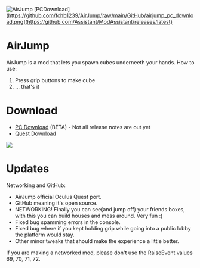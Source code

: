 ![AirJump](https://github.com/fchb1239/AirJump/raw/main/GitHub/airjump_back.png)
[PCDownload](https://github.com/fchb1239/AirJump/raw/main/GitHub/airjump_pc_download.png](https://github.com/Assistant/ModAssistant/releases/latest)
# AirJump
AirJump is a mod that lets you spawn cubes underneeth your hands.
How to use:
1. Press grip buttons to make cube
2. ... that's it

# Download
* [PC Download](https://github.com/fchb1239/AirJump/raw/main/Downloads/AirJump.dll) (BETA) - Not all release notes are out yet
* [Quest Download](https://www.youtube.com/watch?v=yPYZpwSpKmA)

![](GitHub/airjump_example.gif)

# Updates
Networking and GitHub:
* AirJump official Oculus Quest port.
* GitHub meaning it's open source.
* NETWORKING! Finally you can see(and jump off) your friends boxes, with this you can build houses and mess around. Very fun :)
* Fixed bug spamming errors in the console.
* Fixed bug where if you kept holding grip while going into a public lobby the platform would stay.
* Other minor tweaks that should make the experience a little better.






If you are making a networked mod, please don't use the RaiseEvent values 69, 70, 71, 72.
